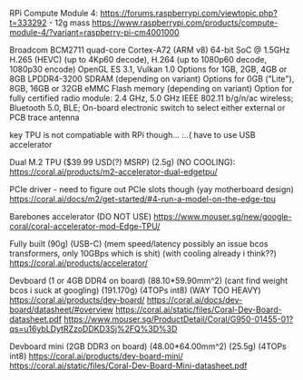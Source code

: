 RPi Compute Module 4:
https://forums.raspberrypi.com/viewtopic.php?t=333292 - 12g mass
https://www.raspberrypi.com/products/compute-module-4/?variant=raspberry-pi-cm4001000

Broadcom BCM2711 quad-core Cortex-A72 (ARM v8) 64-bit SoC @ 1.5GHz
H.265 (HEVC) (up to 4Kp60 decode), H.264 (up to 1080p60 decode, 1080p30 encode) 
OpenGL ES 3.1, Vulkan 1.0
Options for 1GB, 2GB, 4GB or 8GB LPDDR4-3200 SDRAM (depending on variant)
Options for 0GB ("Lite"), 8GB, 16GB or 32GB eMMC Flash memory (depending on variant)
Option for fully certified radio module:
2.4 GHz, 5.0 GHz IEEE 802.11 b/g/n/ac wireless;
Bluetooth 5.0, BLE;
On-board electronic switch to select either external or PCB trace antenna

key TPU is not compatiable with RPi though... :..(
have to use USB accelerator

Dual M.2 TPU ($39.99 USD(?) MSRP) (2.5g) (NO COOLING):
https://coral.ai/products/m2-accelerator-dual-edgetpu/

PCIe driver - need to figure out PCIe slots though (yay motherboard design)
https://coral.ai/docs/m2/get-started/#4-run-a-model-on-the-edge-tpu

Barebones accelerator (DO NOT USE)
https://www.mouser.sg/new/google-coral/coral-accelerator-mod-Edge-TPU/

Fully built (90g) (USB-C) (mem speed/latency possibly an issue bcos transformers, only 10GBps which is shit) (with cooling already i think??)
https://coral.ai/products/accelerator/

Devboard (1 or 4GB DDR4 on board) (88.10*59.90mm^2) (cant find weight bcos i suck at googling) (191.170g) (4TOPs int8) (WAY TOO HEAVY)
https://coral.ai/products/dev-board/
https://coral.ai/docs/dev-board/datasheet/#overview
https://coral.ai/static/files/Coral-Dev-Board-datasheet.pdf
https://www.mouser.sg/ProductDetail/Coral/G950-01455-01?qs=u16ybLDytRZzoDDKD3Sj%2FQ%3D%3D

Devboard mini (2GB DDR3 on board) (48.00*64.00mm^2) (25.5g) (4TOPs int8)
https://coral.ai/products/dev-board-mini/
https://coral.ai/static/files/Coral-Dev-Board-Mini-datasheet.pdf